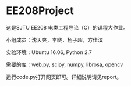 # EE208Project
这是SJTU EE208 电类工程导论（C）的课程大作业。  

小组成员：沈天笑，李晓，杨子超，方佳滨

实验环境：Ubuntu 16.06, Python 2.7

需要的库：web.py, scipy, numpy, librosa, opencv

运行code.py打开网页即可。详细说明请见report。